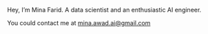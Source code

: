 Hey, I’m Mina Farid.
A data scientist and an enthusiastic AI engineer.

You could contact me at mina.awad.ai@gmail.com
